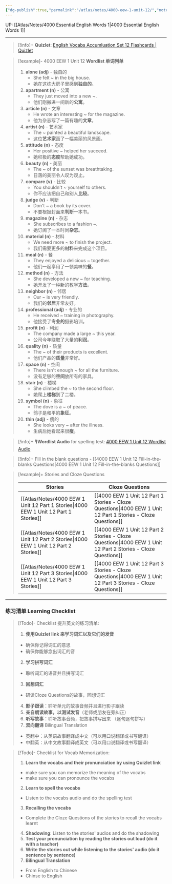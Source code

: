 ```yaml
---
{"dg-publish":true,"permalink":"/atlas/notes/4000-eew-1-unit-12/","noteIcon":""}
---
```


UP: [[Atlas/Notes/4000 Essential English Words 1\|4000 Essential English Words 1]]

---
> [!info]+ **Quizlet**: [English Vocabs Accumluation Set 12 Flashcards | Quizlet](https://quizlet.com/my/928419569/english-vocabs-accumulation-set-12-flash-cards/?i=1vbzw5&x=1qqt)

> [!example]- 4000 EEW 1 Unit 12 **Wordlist 单词列单**
> 1. **alone (adj)** - 独自的
>     -  She felt ~ in the big house.
>     - 她在这栋大房子里感到**独自的**。
> 2. **apartment (n)** - 公寓
>     - They just moved into a new ~.
>     - 他们刚搬进一间新的**公寓**。
> 3. **article (n)** - 文章
>     - He wrote an interesting ~ for the magazine.
>     - 他为杂志写了一篇有趣的**文章**。
> 4. **artist (n)** - 艺术家
>     - The ~ painted a beautiful landscape.
>     - 这位**艺术家**画了一幅美丽的风景画。
> 5. **attitude (n)** - 态度
>     - Her positive ~ helped her succeed.
>     - 她积极的**态度**帮助她成功。
> 6. **beauty (n)** - 美丽
>     - The ~ of the sunset was breathtaking.
>     - 日落的美丽令人叹为观止。
> 7. **compare (v)** - 比较
>     - You shouldn't ~ yourself to others.
>     - 你不应该把自己和别人**比较**。
> 8. **judge (v)** - 判断
>     - Don't ~ a book by its cover.
>     - 不要根据封面来**判断**一本书。
> 9. **magazine (n)** - 杂志
>     - She subscribes to a fashion ~.
>     - 她订阅了一本时尚**杂志**。
> 10. **material (n)** - 材料
>     - We need more ~ to finish the project.
>     - 我们需要更多的**材料**来完成这个项目。
> 11. **meal (n)** - 餐
>     - They enjoyed a delicious ~ together.
>     - 他们一起享用了一顿美味的**餐**。
> 12. **method (n)** - 方法
>     - She developed a new ~ for teaching.
>     - 她开发了一种新的教学**方法**。
> 13. **neighbor (n)** - 邻居
>     - Our ~ is very friendly.
>     - 我们的**邻居**非常友好。
> 14. **professional (adj)** - 专业的
>     - He received ~ training in photography.
>     - 他接受了**专业的**摄影培训。
> 15. **profit (n)** - 利润
>     - The company made a large ~ this year.
>     - 公司今年赚取了大量的**利润**。
> 16. **quality (n)** - 质量
>     - The ~ of their products is excellent.
>     - 他们产品的**质量**非常好。
> 17. **space (n)** - 空间
>     - There isn't enough ~ for all the furniture.
>     - 没有足够的**空间**放所有的家具。
> 18. **stair (n)** - 楼梯
>     - She climbed the ~ to the second floor.
>     - 她爬上**楼梯**到了二楼。
> 19. **symbol (n)** - 象征
>     - The dove is a ~ of peace.
>     - 鸽子是和平的**象征**。
> 20. **thin (adj)** - 瘦的
>     - She looks very ~ after the illness.
>     - 生病后她看起来很**瘦**。

> [!info]+ 🎙️**Wordlist Audio** for spelling test: [4000 EEW 1 Unit 12 Wordlist Audio](https://drive.google.com/file/d/16tyTdU29rMSomnjbXr_rlwRfFFG-rZb5/view?usp=drive_link)

> [!info]+ Fill in the blank questions - [[4000 EEW 1 Unit 12 Fill-in-the-blanks Questions\|4000 EEW 1 Unit 12 Fill-in-the-blanks Questions]]

> [!example]+ Stories and Cloze Questions
> 
> | Stories                               | Cloze Questions                                         |
> | ------------------------------------- | ------------------------------------------------------- |
> | [[Atlas/Notes/4000 EEW 1 Unit 12 Part 1 Stories\|4000 EEW 1 Unit 12 Part 1 Stories]] | [[4000 EEW 1 Unit 12 Part 1 Stories - Cloze Questions\|4000 EEW 1 Unit 12 Part 1 Stories - Cloze Questions]] |
> | [[Atlas/Notes/4000 EEW 1 Unit 12 Part 2 Stories\|4000 EEW 1 Unit 12 Part 2 Stories]] | [[4000 EEW 1 Unit 12 Part 2 Stories - Cloze Questions\|4000 EEW 1 Unit 12 Part 2 Stories - Cloze Questions]] |
> | [[Atlas/Notes/4000 EEW 1 Unit 12 Part 3 Stories\|4000 EEW 1 Unit 12 Part 3 Stories]] | [[4000 EEW 1 Unit 12 Part 3 Stories - Cloze Questions\|4000 EEW 1 Unit 12 Part 3 Stories - Cloze Questions]] |

---
### 练习清单 Learning Checklist

> [!Todo]- Checklist 提升英文的练习清单:
> 1. **使用Quizlet link 来学习词汇以及它们的发音** 
>	- 确保你记得词汇的意思 
>	- 确保你能够念出词汇的音 
> 2. **学习拼写词汇** 
>	- 聆听词汇的语音并且拼写词汇 
> 3. **回想词汇**
>	- 研读Cloze Questions的故事，回想词汇 
> 4. **影子跟读**：聆听单元的故事音频并且进行影子跟读 
> 5. **亲自朗读故事，以测试发音**（老师或朋友在旁纠正）
> 6. **听写故事**：聆听故事音频，把故事拼写出来 （逐句逐句拼写）
> 7. **双向翻译** Bilingual Translation 
>	- 英翻中：从英语故事翻译成中文（可以用口说翻译或书写翻译）
>	- 中翻英：从中文故事翻译成英文（可以用口说翻译或书写翻译）

> [!Todo]- Checklist for Vocab Memorization:
> 
> 1. **Learn the vocabs and their pronunciation by using Quizlet link**
>	- make sure you can memorize the meaning of the vocabs
>	- make sure you can pronounce the vocabs
> 2. **Learn to spell the vocabs**
>	- Listen to the vocabs audio and do the spelling test
> 3. **Recalling the vocabs**
>	- Complete the Cloze Questions of the stories to recall the vocabs learnt
> 4. **Shadowing**: Listen to the stories' audios and do the shadowing
> 5. **Test your pronunciation by reading the stories out loud (do it with a teacher)**
> 6. **Write the stories out while listening to the stories' audio (do it sentence by sentence)**
> 7. **Bilingual Translation** 
> 	- From English to Chinese
> 	- Chinse to English


